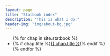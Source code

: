 ```yaml
---
layout: page
title: "Statbook index"
description: "This is what I do."
header-img: "img/about-bg.jpg"
---
```


<ul>
{% for chap in site.statbook %}
  <li>
    {% if chap.title %}<a href="{{ chap.url | prepend: site.baseurl }}">{{ chap.title }}</a>{% endif %}
  </li>
{% endfor %}
</ul>